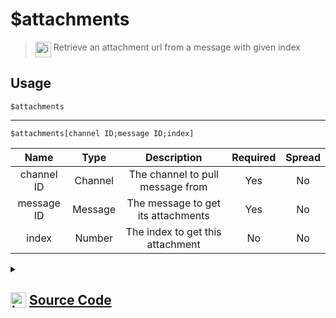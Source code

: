 # $attachments
> <img align="top" src="https://upload.wikimedia.org/wikipedia/commons/thumb/e/e4/Infobox_info_icon.svg/160px-Infobox_info_icon.svg.png?20150409153300" alt="image" width="25" height="auto"> Retrieve an attachment url from a message with given index
## Usage
```
$attachments
```
---
```
$attachments[channel ID;message ID;index]
```
| Name | Type | Description | Required | Spread
| :---: | :---: | :---: | :---: | :---: |
channel ID | Channel | The channel to pull message from | Yes | No
message ID | Message | The message to get its attachments | Yes | No
index | Number | The index to get this attachment | No | No
<details>
<summary>
    
## <img align="top" src="https://cdn4.iconfinder.com/data/icons/iconsimple-logotypes/512/github-512.png" alt="image" width="25" height="auto">  [Source Code](https://github.com/tryforge/ForgeScript-V2/blob/main/src/native/attachments.ts)
    
</summary>
    
```ts
import { BaseChannel } from "discord.js"
import { ArgType, NativeFunction, Return } from "../structures"

export default new NativeFunction({
    name: "$attachments",
    version: "1.0.3",
    description: "Retrieve an attachment url from a message with given index",
    brackets: false,
    unwrap: true,
    args: [
        {
            name: "channel ID",
            rest: false,
            required: true,
            description: "The channel to pull message from",
            type: ArgType.Channel,
            check: (i: BaseChannel) => i.isTextBased()
        },
        {
            name: "message ID",
            pointer: 0,
            description: "The message to get its attachments",
            rest: false,
            required: true,
            type: ArgType.Message
        },
        {
            name: "index",
            rest: false,
            description: "The index to get this attachment",
            type: ArgType.Number
        }
    ],
    execute(ctx, [, message, index ]) {
        index ??= 1
        return Return.success(
            (message ?? ctx.message)?.attachments.at(index )?.url
        )
    },
})
```
    
</details>